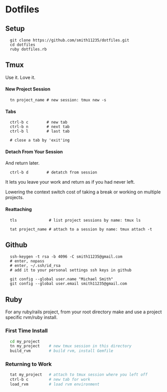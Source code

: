 Dotfiles
========

Setup
-----

```
  git clone https://github.com/smith11235/dotfiles.git
  cd dotfiles
  ruby dotfiles.rb
```

Tmux
----

Use it.  Love it.

#### New Project Session

```
  tn project_name # new session: tmux new -s
```

#### Tabs

```
  ctrl-b c        # new tab
  ctrl-b n        # next tab
  ctrl-b l        # last tab

  # close a tab by 'exit'ing
```

#### Detach From Your Session

And return later.  

```
  ctrl-b d        # detatch from session
```

It lets you leave your work and return as if you had never left.

Lowering the context switch cost of taking a break or working on multiple projects.

#### Reattaching

```
  tls              # list project sessions by name: tmux ls

  tat project_name # attach to a session by name: tmux attach -t 
```

Github
------

```
  ssh-keygen -t rsa -b 4096 -C smith11235@gmail.com
  # enter, nopass
  # enter, ~/.ssh/id_rsa
  # add it to your personal settings ssh keys in github
  
  git config --global user.name "Michael Smith"
  git config --global user.email smith11235@gmail.com
```

Ruby
----

For any ruby/rails project, from your root directory make and use a project specific rvm/ruby install.

### First Time Install

```bash
  cd my_project
  tn my_project    # new tmux session in this directory
  build_rvm        # build rvm, install Gemfile
```

### Returning to Work

```bash
  tat my_project   # attach to tmux session where you left off
  ctrl-b c         # new tab for work
  load_rvm         # load rvm environment
```

